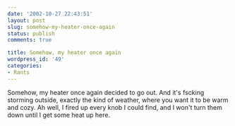 ```yaml
---
date: '2002-10-27 22:43:51'
layout: post
slug: somehow-my-heater-once-again
status: publish
comments: true

title: Somehow, my heater once again
wordpress_id: '49'
categories:
- Rants
---
```


Somehow, my heater once again decided to go out.
And it's fscking storming outside, exactly the kind of weather, where you want it to be warm and cozy. Ah well, I fired up every knob I could find, and I won't turn them down until I get some heat up here.
